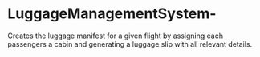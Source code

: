 # LuggageManagementSystem-
Creates the luggage manifest for a given flight by assigning each passengers a cabin and generating a luggage slip with all relevant details. 

